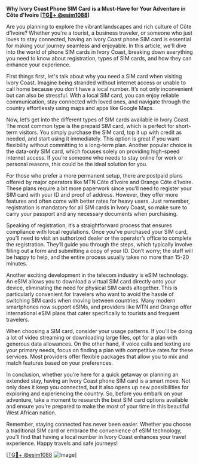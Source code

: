 **Why Ivory Coast Phone SIM Card is a Must-Have for Your Adventure in Côte d'Ivoire [[TG💪+ @esim1088](https://t.me/s/esim1088)]**

Are you planning to explore the vibrant landscapes and rich culture of Côte d'Ivoire? Whether you're a tourist, a business traveler, or someone who just loves to stay connected, having an Ivory Coast phone SIM card is essential for making your journey seamless and enjoyable. In this article, we'll dive into the world of phone SIM cards in Ivory Coast, breaking down everything you need to know about registration, types of SIM cards, and how they can enhance your experience.

First things first, let's talk about why you need a SIM card when visiting Ivory Coast. Imagine being stranded without internet access or unable to call home because you don't have a local number. It’s not only inconvenient but can also be stressful. With a local SIM card, you can enjoy reliable communication, stay connected with loved ones, and navigate through the country effortlessly using maps and apps like Google Maps.

Now, let’s get into the different types of SIM cards available in Ivory Coast. The most common type is the prepaid SIM card, which is perfect for short-term visitors. You simply purchase the SIM card, top it up with credit as needed, and start using it immediately. This option is great if you want flexibility without committing to a long-term plan. Another popular choice is the data-only SIM card, which focuses solely on providing high-speed internet access. If you’re someone who needs to stay online for work or personal reasons, this could be the ideal solution for you.

For those who prefer a more permanent setup, there are postpaid plans offered by major operators like MTN Côte d’Ivoire and Orange Côte d’Ivoire. These plans require a bit more paperwork since you’ll need to register your SIM card with your ID and proof of address. However, they offer more features and often come with better rates for heavy users. Just remember, registration is mandatory for all SIM cards in Ivory Coast, so make sure to carry your passport and any necessary documents when purchasing.

Speaking of registration, it’s a straightforward process that ensures compliance with local regulations. Once you’ve purchased your SIM card, you’ll need to visit an authorized dealer or the operator’s office to complete the registration. They’ll guide you through the steps, which typically involve filling out a form and submitting a copy of your ID. Don’t worry; the staff will be happy to help, and the entire process usually takes no more than 15-20 minutes.

Another exciting development in the telecom industry is eSIM technology. An eSIM allows you to download a virtual SIM card directly onto your device, eliminating the need for physical SIM cards altogether. This is particularly convenient for travelers who want to avoid the hassle of switching SIM cards when moving between countries. Many modern smartphones now support eSIMs, and providers like MTN and Orange offer international eSIM plans that cater specifically to tourists and frequent travelers.

When choosing a SIM card, consider your usage patterns. If you’ll be doing a lot of video streaming or downloading large files, opt for a plan with generous data allowances. On the other hand, if voice calls and texting are your primary needs, focus on finding a plan with competitive rates for these services. Most providers offer flexible packages that allow you to mix and match features based on your preferences.

In conclusion, whether you’re here for a quick getaway or planning an extended stay, having an Ivory Coast phone SIM card is a smart move. Not only does it keep you connected, but it also opens up new possibilities for exploring and experiencing the country. So, before you embark on your adventure, take a moment to research the best SIM card options available and ensure you’re prepared to make the most of your time in this beautiful West African nation.

Remember, staying connected has never been easier. Whether you choose a traditional SIM card or embrace the convenience of eSIM technology, you’ll find that having a local number in Ivory Coast enhances your travel experience. Happy travels and safe journeys!

[[TG💪+ @esim1088](https://t.me/s/esim1088) ![Image](https://i.postimg.cc/Y0z9fWf4/image.png)]